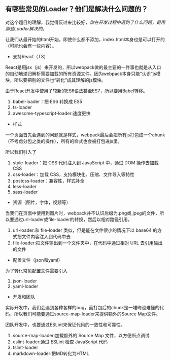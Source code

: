 ## 有哪些常见的Loader？他们是解决什么问题的？

对这个题目的理解，我觉得反过来比较好，*你在开发过程中遇到了什么问题，是用那些Loader解决的*。

让我们从最开始的html开始，即使什么都不添加，index.html本身也是可以打开的（可能也会有一些内容）。

- 支持React（TS）

React是用jsx（js）来开发的，所以webpack做的最主要的一件事也就是从入口的自动地递归解析需要加载的所有资源文件。因为webpack本身只能“认识”js模块，所以要把别的文件也“转化”成其理解的js模块。

由于React开发中使用了较新的ES6语法甚至ES7，所以要用Babel转移。

1. babel-loader：把 ES6 转换成 ES5
2. ts-loader
3. awesome-typescript-loader:速度更快

- 样式

一个页面首先会遇到的问题就是样式，webpack最后会把所有js打包成一个chunk（不考虑分包之类的操作），所有的样式也会被打包进js里。

所以我们引入了

1. style-loader：把 CSS 代码注入到 JavaScript 中，通过 DOM 操作去加载 CSS
2. css-loader：加载 CSS，支持模块化、压缩、文件导入等特性
3. postcss-loader：兼容性，样式补全
4. less-loader
5. sass-loader

- 资源（图片，字体，视频等）

当我们在页面中使用到图片时，webpack并不认识后缀为.png或.jpeg的文件，所以要通过url-loader或file-loader的转换，然后以相对路径引用。

1. url-loader:和 file-loader 类似，但是能在文件很小的情况下以 base64 的方式把文件内容注入到代码中去
2. file-loader:把文件输出到一个文件夹中，在代码中通过相对 URL 去引用输出的文件

- 配置文件（json和yaml）

为了转化常见配置文件需要引入

1. json-loader
2. yaml-loader

- 开发和团队

实际开发中，我们会遇到各种各样的bug，而打包后的chunk是一堆晦涩难懂的代码，所以我们可能要通过source-map-loader来提供额外的Source Map文件。

团队开发中，也要通过ESLint来保证代码的一致性和可靠性。

1. source-map-loader:加载额外的 Source Map 文件，以方便断点调试
2. eslint-loader:通过 ESLint 检查 JavaScript 代码
3. tslint-loader
4. markdown-loader:把MD转化为HTML